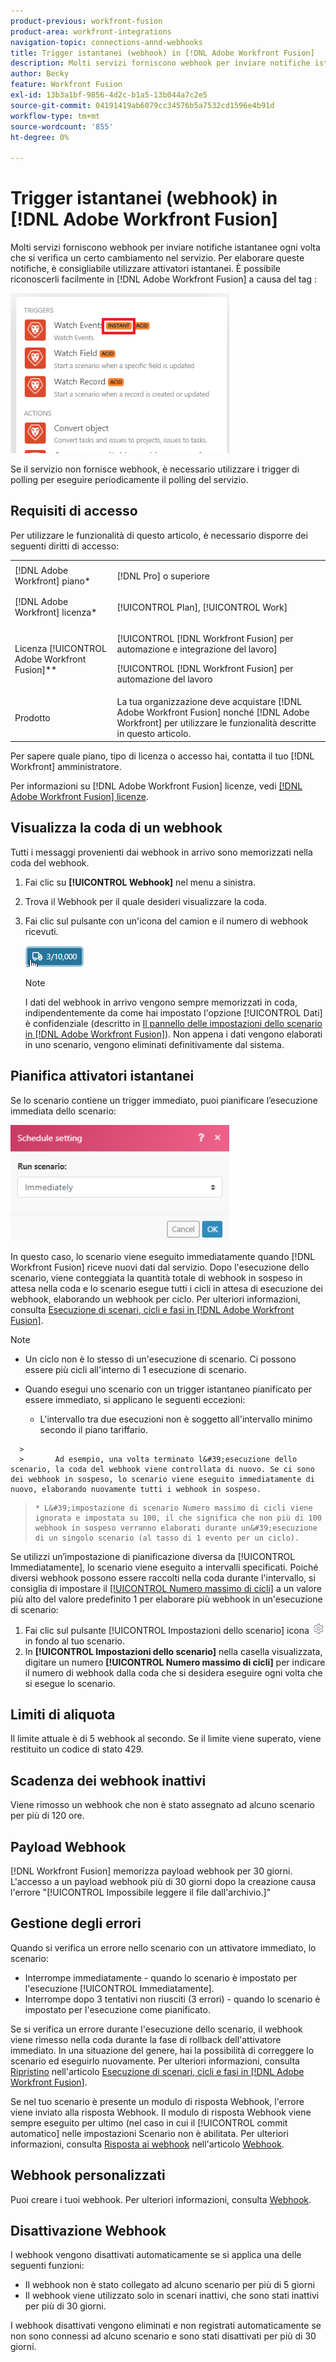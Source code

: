 ```yaml
---
product-previous: workfront-fusion
product-area: workfront-integrations
navigation-topic: connections-annd-webhooks
title: Trigger istantanei (webhook) in [!DNL Adobe Workfront Fusion]
description: Molti servizi forniscono webhook per inviare notifiche istantanee ogni volta che si verifica un certo cambiamento nel servizio. Per elaborare queste notifiche, è consigliabile utilizzare attivatori istantanei. Questo articolo descrive l'uso e la funzionalità degli attivatori istantanei in Adobe Workfront Fusion.
author: Becky
feature: Workfront Fusion
exl-id: 13b3a1bf-9856-4d2c-b1a5-13b044a7c2e5
source-git-commit: 04191419ab6079cc34576b5a7532cd1596e4b91d
workflow-type: tm+mt
source-wordcount: '855'
ht-degree: 0%

---
```


# Trigger istantanei (webhook) in [!DNL Adobe Workfront Fusion]

Molti servizi forniscono webhook per inviare notifiche istantanee ogni volta che si verifica un certo cambiamento nel servizio. Per elaborare queste notifiche, è consigliabile utilizzare attivatori istantanei. È possibile riconoscerli facilmente in [!DNL Adobe Workfront Fusion] a causa del tag :

![](assets/instant-350x256.png)

Se il servizio non fornisce webhook, è necessario utilizzare i trigger di polling per eseguire periodicamente il polling del servizio.

## Requisiti di accesso

Per utilizzare le funzionalità di questo articolo, è necessario disporre dei seguenti diritti di accesso:

<table style="table-layout:auto"> 
 <col> 
 <col> 
 <tbody> 
  <tr> 
    <td role="rowheader">[!DNL Adobe Workfront] piano*</td> 
   <td> <p>[!DNL Pro] o superiore</p> </td> 
  </tr> 
  <tr data-mc-conditions=""> 
   <td role="rowheader">[!DNL Adobe Workfront] licenza*</td> 
   <td> <p>[!UICONTROL Plan], [!UICONTROL Work]</p> </td> 
  </tr> 
  <tr> 
   <td role="rowheader">Licenza [!UICONTROL Adobe Workfront Fusion]**</td> 
   <td> <p>[!UICONTROL [!DNL Workfront Fusion] per automazione e integrazione del lavoro] </p> <p>[!UICONTROL [!DNL Workfront Fusion] per automazione del lavoro</p>  </td> 
  </tr> 
  <tr> 
   <td role="rowheader">Prodotto</td> 
   <td>La tua organizzazione deve acquistare [!DNL Adobe Workfront Fusion] nonché [!DNL Adobe Workfront] per utilizzare le funzionalità descritte in questo articolo.</td> 
  </tr> 
 </tbody> 
</table>

Per sapere quale piano, tipo di licenza o accesso hai, contatta il tuo [!DNL Workfront] amministratore.

Per informazioni su [!DNL Adobe Workfront Fusion] licenze, vedi [[!DNL Adobe Workfront Fusion] licenze](../../workfront-fusion/get-started/license-automation-vs-integration.md).

## Visualizza la coda di un webhook

Tutti i messaggi provenienti dai webhook in arrivo sono memorizzati nella coda del webhook.

1. Fai clic su **[!UICONTROL Webhook]** nel menu a sinistra.
1. Trova il Webhook per il quale desideri visualizzare la coda.
1. Fai clic sul pulsante con un&#39;icona del camion e il numero di webhook ricevuti.

   ![](assets/webhooks-truck-icon.png)

   >[!NOTE]
   >
   >I dati del webhook in arrivo vengono sempre memorizzati in coda, indipendentemente da come hai impostato l&#39;opzione [!UICONTROL Dati] è confidenziale (descritto in [Il pannello delle impostazioni dello scenario in [!DNL Adobe Workfront Fusion]](../../workfront-fusion/scenarios/scenario-settings-panel.md)). Non appena i dati vengono elaborati in uno scenario, vengono eliminati definitivamente dal sistema.

## Pianifica attivatori istantanei

Se lo scenario contiene un trigger immediato, puoi pianificare l’esecuzione immediata dello scenario:

![](assets/schedule-setting-350x185.png)

In questo caso, lo scenario viene eseguito immediatamente quando [!DNL Workfront Fusion] riceve nuovi dati dal servizio. Dopo l&#39;esecuzione dello scenario, viene conteggiata la quantità totale di webhook in sospeso in attesa nella coda e lo scenario esegue tutti i cicli in attesa di esecuzione dei webhook, elaborando un webhook per ciclo. Per ulteriori informazioni, consulta [Esecuzione di scenari, cicli e fasi in [!DNL Adobe Workfront Fusion]](../../workfront-fusion/scenarios/scenario-execution-cycles-phases.md).

>[!NOTE]
>
>* Un ciclo non è lo stesso di un&#39;esecuzione di scenario. Ci possono essere più cicli all&#39;interno di 1 esecuzione di scenario.
>* Quando esegui uno scenario con un trigger istantaneo pianificato per essere immediato, si applicano le seguenti eccezioni:
   >
   >     * L&#39;intervallo tra due esecuzioni non è soggetto all&#39;intervallo minimo secondo il piano tariffario.

      >
      >       Ad esempio, una volta terminato l&#39;esecuzione dello scenario, la coda del webhook viene controllata di nuovo. Se ci sono dei webhook in sospeso, lo scenario viene eseguito immediatamente di nuovo, elaborando nuovamente tutti i webhook in sospeso.
   >   
   >     * L&#39;impostazione di scenario Numero massimo di cicli viene ignorata e impostata su 100, il che significa che non più di 100 webhook in sospeso verranno elaborati durante un&#39;esecuzione di un singolo scenario (al tasso di 1 evento per un ciclo).
>



Se utilizzi un’impostazione di pianificazione diversa da [!UICONTROL Immediatamente], lo scenario viene eseguito a intervalli specificati. Poiché diversi webhook possono essere raccolti nella coda durante l&#39;intervallo, si consiglia di impostare il [[!UICONTROL Numero massimo di cicli]](../../workfront-fusion/scenarios/scenario-settings-panel.md#maximum) a un valore più alto del valore predefinito 1 per elaborare più webhook in un&#39;esecuzione di scenario:

1. Fai clic sul pulsante [!UICONTROL Impostazioni dello scenario] icona ![](assets/gear-icon-settings.png) in fondo al tuo scenario.
1. In **[!UICONTROL Impostazioni dello scenario]** nella casella visualizzata, digitare un numero **[!UICONTROL Numero massimo di cicli]** per indicare il numero di webhook dalla coda che si desidera eseguire ogni volta che si esegue lo scenario.

## Limiti di aliquota

Il limite attuale è di 5 webhook al secondo. Se il limite viene superato, viene restituito un codice di stato 429.

## Scadenza dei webhook inattivi

Viene rimosso un webhook che non è stato assegnato ad alcuno scenario per più di 120 ore.

## Payload Webhook

[!DNL Workfront Fusion] memorizza payload webhook per 30 giorni. L&#39;accesso a un payload webhook più di 30 giorni dopo la creazione causa l&#39;errore &quot;[!UICONTROL Impossibile leggere il file dall&#39;archivio.]&quot;

## Gestione degli errori

Quando si verifica un errore nello scenario con un attivatore immediato, lo scenario:

* Interrompe immediatamente - quando lo scenario è impostato per l&#39;esecuzione [!UICONTROL Immediatamente].
* Interrompe dopo 3 tentativi non riusciti (3 errori) - quando lo scenario è impostato per l&#39;esecuzione come pianificato.

Se si verifica un errore durante l&#39;esecuzione dello scenario, il webhook viene rimesso nella coda durante la fase di rollback dell&#39;attivatore immediato. In una situazione del genere, hai la possibilità di correggere lo scenario ed eseguirlo nuovamente. Per ulteriori informazioni, consulta [Ripristino](../../workfront-fusion/scenarios/scenario-execution-cycles-phases.md#rollback) nell&#39;articolo [Esecuzione di scenari, cicli e fasi in [!DNL Adobe Workfront Fusion]](../../workfront-fusion/scenarios/scenario-execution-cycles-phases.md).

Se nel tuo scenario è presente un modulo di risposta Webhook, l&#39;errore viene inviato alla risposta Webhook. Il modulo di risposta Webhook viene sempre eseguito per ultimo (nel caso in cui il [!UICONTROL commit automatico] nelle impostazioni Scenario non è abilitata. Per ulteriori informazioni, consulta [Risposta ai webhook](../../workfront-fusion/apps-and-their-modules/webhooks-updated.md#respondi) nell&#39;articolo [Webhook](../../workfront-fusion/apps-and-their-modules/webhooks-updated.md).

## Webhook personalizzati

Puoi creare i tuoi webhook. Per ulteriori informazioni, consulta [Webhook](../../workfront-fusion/apps-and-their-modules/webhooks-updated.md).

## Disattivazione Webhook

I webhook vengono disattivati automaticamente se si applica una delle seguenti funzioni:

* Il webhook non è stato collegato ad alcuno scenario per più di 5 giorni
* Il webhook viene utilizzato solo in scenari inattivi, che sono stati inattivi per più di 30 giorni.

I webhook disattivati vengono eliminati e non registrati automaticamente se non sono connessi ad alcuno scenario e sono stati disattivati per più di 30 giorni.


